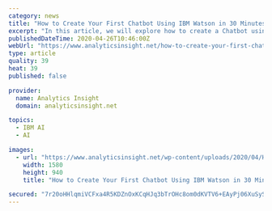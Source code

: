 ```yaml
---
category: news
title: "How to Create Your First Chatbot Using IBM Watson in 30 Minutes"
excerpt: "In this article, we will explore how to create a Chatbot using IBM Watson assistant in 30 Minutes. Chat is the process of communicating, interacting and exchanging information, Bot is an application which is programmed to think like humans to do certain tasks without human intervention."
publishedDateTime: 2020-04-26T10:46:00Z
webUrl: "https://www.analyticsinsight.net/how-to-create-your-first-chatbot-using-ibm-watson-in-30-minutes/"
type: article
quality: 39
heat: 39
published: false

provider:
  name: Analytics Insight
  domain: analyticsinsight.net

topics:
  - IBM AI
  - AI

images:
  - url: "https://www.analyticsinsight.net/wp-content/uploads/2020/04/How-to-Create-Your-First-Chatbot-Using-IBM-Watson-in-30-Minutes-1.png"
    width: 1580
    height: 940
    title: "How to Create Your First Chatbot Using IBM Watson in 30 Minutes"

secured: "7r20oHHlqmiVCFxa4R5KDZnOxKCqHJq3bTrOHc8om0dKVTV6+EAyPj06XuSyS5Ui0aPO1wrOzZCUwQHAwr26Gq0mU2GwHNAPClHM+X0WNjCPK1oYap9dnc40feIwCsqrVmdjjz2PAH60MSGGObU0/M22uYaVZq7e5ChBsLe/sZz7JzTKZ/Vsdq1+6d1NoPfoAUd+4/mSh2gZt6tM6rURE/vM1XqOm0blM6jaWBIBC1CNwVD4OBiUCNsWrX/1LP0rYJQSarBEoNCeAebedd54x24rGwfwdVBYcK4944jHqXKQjOnGDToW6fUpFmWuhCaGo11ydxFnjtv+WETDQ2ryEpjLvo693qvEDYL/omMP4rnXQIfmnnwsFhjZs0GtPNRB+rftKXbfzTYwutjkvu8D8KdaUYXhp+Sqc9w1OeddgezHxPHagidoIhDGf/QN4ECT7fOATPr9GCCvch9sjCoJYvtBYQvH+y88WZyvVe+yRKQ=;hqy4zlqFmbM+yUtqWfs1LQ=="
---
```


